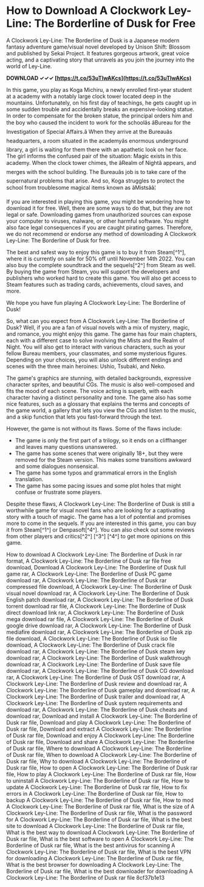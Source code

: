 # How to Download A Clockwork Ley-Line: The Borderline of Dusk for Free
 
A Clockwork Ley-Line: The Borderline of Dusk is a Japanese modern fantasy adventure game/visual novel developed by Unison Shift: Blossom and published by Sekai Project. It features gorgeous artwork, great voice acting, and a captivating story that unravels as you join the journey into the world of Ley-Line.
 
**DOWNLOAD ✓✓✓ [https://t.co/53uTIwAKcs](https://t.co/53uTIwAKcs)**


 
In this game, you play as Koga Michiru, a newly enrolled first-year student at a academy with a notably large clock tower located deep in the mountains. Unfortunately, on his first day of teachings, he gets caught up in some sudden trouble and accidentally breaks an expensive-looking statue. In order to compensate for the broken statue, the principal orders him and the boy who caused the incident to work for the schoolâs âBureau for the Investigation of Special Affairs.â When they arrive at the Bureauâs headquarters, a room situated in the academyâs enormous underground library, a girl is waiting for them there with an apathetic look on her face. The girl informs the confused pair of the situation: Magic exists in this academy. When the clock tower chimes, the âRealm of Nightâ appears, and merges with the school building. The Bureauâs job is to take care of the supernatural problems that arise. And so, Koga struggles to protect the school from troublesome magical items known as âMistsââ¦
 
If you are interested in playing this game, you might be wondering how to download it for free. Well, there are some ways to do that, but they are not legal or safe. Downloading games from unauthorized sources can expose your computer to viruses, malware, or other harmful software. You might also face legal consequences if you are caught pirating games. Therefore, we do not recommend or endorse any method of downloading A Clockwork Ley-Line: The Borderline of Dusk for free.
 
The best and safest way to enjoy this game is to buy it from Steam[^1^], where it is currently on sale for 50% off until November 14th 2022. You can also buy the complete soundtrack and the sequels[^2^] from Steam as well. By buying the game from Steam, you will support the developers and publishers who worked hard to create this game. You will also get access to Steam features such as trading cards, achievements, cloud saves, and more.
 
We hope you have fun playing A Clockwork Ley-Line: The Borderline of Dusk!

So, what can you expect from A Clockwork Ley-Line: The Borderline of Dusk? Well, if you are a fan of visual novels with a mix of mystery, magic, and romance, you might enjoy this game. The game has four main chapters, each with a different case to solve involving the Mists and the Realm of Night. You will also get to interact with various characters, such as your fellow Bureau members, your classmates, and some mysterious figures. Depending on your choices, you will also unlock different endings and scenes with the three main heroines: Ushio, Tsubaki, and Neko.
 
The game's graphics are stunning, with detailed backgrounds, expressive character sprites, and beautiful CGs. The music is also well-composed and fits the mood of each scene. The voice acting is superb, with each character having a distinct personality and tone. The game also has some nice features, such as a glossary that explains the terms and concepts of the game world, a gallery that lets you view the CGs and listen to the music, and a skip function that lets you fast-forward through the text.
 
However, the game is not without its flaws. Some of the flaws include:
 
- The game is only the first part of a trilogy, so it ends on a cliffhanger and leaves many questions unanswered.
- The game has some scenes that were originally 18+, but they were removed for the Steam version. This makes some transitions awkward and some dialogues nonsensical.
- The game has some typos and grammatical errors in the English translation.
- The game has some pacing issues and some plot holes that might confuse or frustrate some players.

Despite these flaws, A Clockwork Ley-Line: The Borderline of Dusk is still a worthwhile game for visual novel fans who are looking for a captivating story with a touch of magic. The game has a lot of potential and promises more to come in the sequels. If you are interested in this game, you can buy it from Steam[^1^] or Denpasoft[^4^]. You can also check out some reviews from other players and critics[^2^] [^3^] [^4^] to get more opinions on this game.
 
How to download A Clockwork Ley-Line: The Borderline of Dusk in rar format,  A Clockwork Ley-Line: The Borderline of Dusk rar file free download,  Download A Clockwork Ley-Line: The Borderline of Dusk full game rar,  A Clockwork Ley-Line: The Borderline of Dusk PC game download rar,  A Clockwork Ley-Line: The Borderline of Dusk rar compressed file download,  A Clockwork Ley-Line: The Borderline of Dusk visual novel download rar,  A Clockwork Ley-Line: The Borderline of Dusk English patch download rar,  A Clockwork Ley-Line: The Borderline of Dusk torrent download rar file,  A Clockwork Ley-Line: The Borderline of Dusk direct download link rar,  A Clockwork Ley-Line: The Borderline of Dusk mega download rar file,  A Clockwork Ley-Line: The Borderline of Dusk google drive download rar,  A Clockwork Ley-Line: The Borderline of Dusk mediafire download rar,  A Clockwork Ley-Line: The Borderline of Dusk zip file download,  A Clockwork Ley-Line: The Borderline of Dusk iso file download,  A Clockwork Ley-Line: The Borderline of Dusk crack file download rar,  A Clockwork Ley-Line: The Borderline of Dusk steam key download rar,  A Clockwork Ley-Line: The Borderline of Dusk walkthrough download rar,  A Clockwork Ley-Line: The Borderline of Dusk save file download rar,  A Clockwork Ley-Line: The Borderline of Dusk CG download rar,  A Clockwork Ley-Line: The Borderline of Dusk OST download rar,  A Clockwork Ley-Line: The Borderline of Dusk review and download rar,  A Clockwork Ley-Line: The Borderline of Dusk gameplay and download rar,  A Clockwork Ley-Line: The Borderline of Dusk trailer and download rar,  A Clockwork Ley-Line: The Borderline of Dusk system requirements and download rar,  A Clockwork Ley-Line: The Borderline of Dusk cheats and download rar,  Download and install A Clockwork Ley-Line: The Borderline of Dusk rar file,  Download and play A Clockwork Ley-Line: The Borderline of Dusk rar file,  Download and extract A Clockwork Ley-Line: The Borderline of Dusk rar file,  Download and enjoy A Clockwork Ley-Line: The Borderline of Dusk rar file,  Download and share A Clockwork Ley-Line: The Borderline of Dusk rar file,  Where to download A Clockwork Ley-Line: The Borderline of Dusk rar file,  When to download A Clockwork Ley-Line: The Borderline of Dusk rar file,  Why to download A Clockwork Ley-Line: The Borderline of Dusk rar file,  How to open A Clockwork Ley-Line: The Borderline of Dusk rar file,  How to play A Clockwork Ley-Line: The Borderline of Dusk rar file,  How to uninstall A Clockwork Ley-Line: The Borderline of Dusk rar file,  How to update A Clockwork Ley-Line: The Borderline of Dusk rar file,  How to fix errors in A Clockwork Ley-Line: The Borderline of Dusk rar file,  How to backup A Clockwork Ley-Line: The Borderline of Dusk rar file,  How to mod A Clockwork Ley-Line: The Borderline of Dusk rar file,  What is the size of A Clockwork Ley-Line: The Borderline of Dusk rar file,  What is the password for A Clockwork Ley-Line: The Borderline of Dusk rar file,  What is the best site to download A Clockwork Ley-Line: The Borderline of Dusk rar file,  What is the best way to download A Clockwork Ley-Line: The Borderline of Dusk rar file,  What is the best software to open A Clockwork Ley-Line: The Borderline of Dusk rar file,  What is the best antivirus for scanning A Clockwork Ley-Line: The Borderline of Dusk rar file,  What is the best VPN for downloading A Clockwork Ley-Line: The Borderline of Dusk rar file,  What is the best browser for downloading A Clockwork Ley-Line: The Borderline of Dusk rar file,  What is the best downloader for downloading A Clockwork Ley-Line: The Borderline of Dusk rar file
 8cf37b1e13
 
